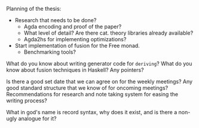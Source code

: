 Planning of the thesis:
- Research that needs to be done?
	- Agda encoding and proof of the paper?
	- What level of detail? Are there cat. theory libraries already available?
	- Agda2hs for implementing optimizations?
- Start implementation of fusion for the Free monad.
	- Benchmarking tools?

What do you know about writing generator code for `deriving`?
What do you know about fusion techniques in Haskell? Any pointers?


Is there a good set date that we can agree on for the weekly meetings?
Any good standard structure that we know of for oncoming meetings?
Recommendations for research and note taking system for easing the writing process?

What in god's name is record syntax, why does it exist, and is there a non-ugly analogue for it?